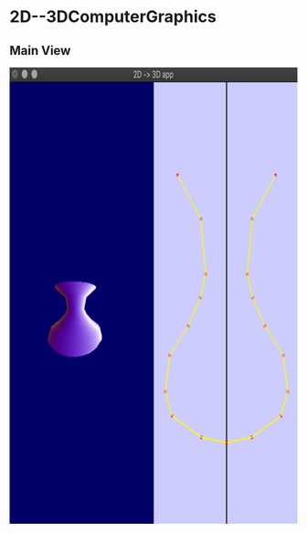 # 2D--3DComputerGraphics

## Main View

<img src="https://github.com/HadarPur/2D--3DComputerGraphics/blob/master/App.png" width="800" height="800" />


